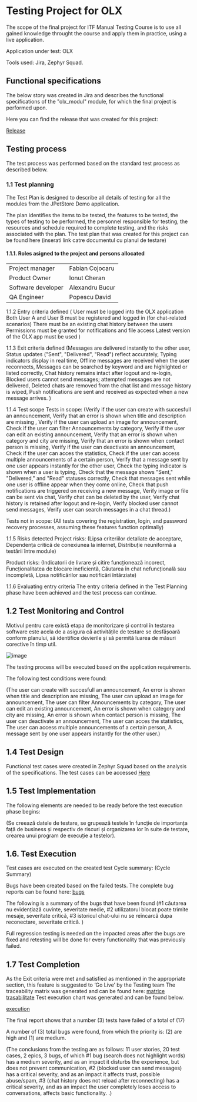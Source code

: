 # Testing Project for **OLX**
The scope of the final project for ITF Manual Testing Course is to use all gained knowledge throught the course and apply them in practice, using a live application.

Application under test: OLX

Tools used: Jira, Zephyr Squad.

## Functional specifications
The below story was created in Jira and describes the functional specifications of the "olx_modul" module, for which the final project is performed upon.

Here you can find the release that was created for this project:

[Release](https://github.com/davidgpop99/Manual_Testing_Project_For-OLX-.md/blob/main/release.png)

## Testing process
The test process was performed based on the standard test process as described below.

### 1.1 Test planning
The Test Plan is designed to describe all details of testing for all the modules from the JPetStore Demo application.

The plan identifies the items to be tested, the features to be tested, the types of testing to be performed, the personnel responsible for testing, the resources and schedule required to complete testing, and the risks associated with the plan. The test plan that was created for this project can be found here (inserati link catre documentul cu planul de testare)

#### 1.1.1. Roles asigned to the project and persons allocated

<table>
  <tr>
    <td>Project manager</td>
    <td>Fabian Cojocaru</td>
  </tr>
<tr>
  <td>Product Owner</td>
  <td>Ionut Cheran</td>
</tr>
  <tr>
  <td>Software developer</td>
  <td>Alexandru Bucur</td>
</tr>
<tr>
  <td>QA Engineer</td>
  <td>Popescu David</td>
</tr>
</table>

1.1.2 Entry criteria defined
( User must be logged into the OLX application
Both User A and User B must be registered and logged in (for chat-related scenarios)
There must be an existing chat history between the users
Permissions must be granted for notifications and file access
Latest version of the OLX app must be used
)

1.1.3 Exit criteria defined
(Messages are delivered instantly to the other user,
Status updates ("Sent", "Delivered", "Read") reflect accurately,
Typing indicators display in real time,
Offline messages are received when the user reconnects,
Messages can be searched by keyword and are highlighted or listed correctly,
Chat history remains intact after logout and re-login,
Blocked users cannot send messages; attempted messages are not delivered,
Deleted chats are removed from the chat list and message history is wiped,
Push notifications are sent and received as expected when a new message arrives.
)

1.1.4 Test scope
Tests in scope:
(Verify if the user can create with succesfull an announcement, Verify that an error is shown when title and description are missing
, Verify if the user can upload an image for announcement, Check if the user can filter Announcements by category, Verify if the user can edit an existing announcement, Verify that an error is shown when category and city are missing, Verify that an error is shown when contact person is missing, Verify if the user can deactivate an announcement, Check if the user can acces the statistics, Check if the user can access multiple announcements of a certain person, Verify that a message sent by one user appears instantly for the other user, Check the typing indicator is shown when a user is typing, Check that the message shows "Sent," "Delivered," and "Read" statuses correctly, Check that messages sent while one user is offline appear when they come online, Check that push notifications are triggered on receiving a new message, Verify image or file can be sent via chat, Verify chat can be deleted by the user, Verify chat history is retained after logout and re-login, Verify blocked user cannot send messages, Verify user can search messages in a chat thread.)

Tests not in scope:
(All tests covering the registration, login, and password recovery processes, assuming these features function optimally)

1.1.5 Risks detected
Project risks:
(Lipsa criteriilor detaliate de acceptare, Dependența critică de conexiunea la internet, Distribuție neuniformă a testării între module)

Product risks:
(Indicatorii de livrare și citire funcționează incorect, Funcționalitatea de blocare ineficientă, Căutarea în chat nefuncțională sau incompletă, Lipsa notificărilor sau notificări întârziate)

1.1.6 Evaluating entry criteria
The entry criteria defined in the Test Planning phase have been achieved and the test process can continue.

## 1.2 Test Monitoring and Control
Motivul pentru care există etapa de monitorizare și control în testarea software este acela de a asigura că activitățile de testare se desfășoară conform planului, să identifice devierile și să permită luarea de măsuri corective în timp util. 

![image](https://github.com/user-attachments/assets/8f8107c7-4e29-41ef-b871-a89083436914)



The testing process will be executed based on the application requirements. 

The following test conditions were found:

(The user can create with succesfull an announcement,
An error is shown when title and description are missing,
The user can upload an image for announcement,
The user can filter Announcements by category,
The user can edit an existing announcement,
An error is shown when category and city are missing,
An error is shown when contact person is missing,
The user can deactivate an announcement,
The user can acces the statistics,
The user can access multiple announcements of a certain person,
A message sent by one user appears instantly for the other user.)

## 1.4 Test Design
Functional test cases were created in Zephyr Squad based on the analysis of the specifications. The test cases can be accessed [Here](https://github.com/davidgpop99/Manual_Testing_Project_For-OLX-.md/blob/main/ZFJ-Cycles-07-09-2025.csv)
## 1.5 Test Implementation
The following elements are needed to be ready before the test execution phase begins:

(Se creează datele de testare, se grupează testele în funcție de importanța față de business și respectiv de riscuri și organizarea lor în suite de testare, crearea unui program de execuție a testelor).

## 1.6. Test Execution
Test cases are executed on the created test Cycle summary: (Cycle Summary)

Bugs have been created based on the failed tests. The complete bug reports can be found here: [bugs](https://github.com/davidgpop99/Manual_Testing_Project_For-OLX-.md/blob/main/Bugs.docx)

The following is a summary of the bugs that have been found (#1 căutarea nu evidențiază cuvinte, severitate medie, #2 utilizatorul blocat poate trimite mesaje, severitate critică, #3 istoricul chat-ului nu se reîncarcă dupa reconectare, severitate critică. )

Full regression testing is needed on the impacted areas after the bugs are fixed and retesting will be done for every functionality that was previously failed.

## 1.7 Test Completion
As the Exit criteria were met and satisfied as mentioned in the appropriate section, this feature is suggested to ‘Go Live’ by the Testing team
The traceability matrix was generated and can be found here: [matrice trasabilitate](https://github.com/davidgpop99/Manual_Testing_Project_For-OLX-.md/blob/main/matricea%20de%20trasabilitate.png)
Test execution chart was generated and can be found below.

[execution](https://github.com/davidgpop99/Manual_Testing_Project_For-OLX-.md/blob/main/cycle%20summary.png)

The final report shows that a number (3) tests have failed of a total of (17)

A number of (3) total bugs were found, from which the priority is: (2) are high and (1) are medium.

(The conclusions from the testing are as follows: 11 user stories, 20 test cases, 2 epics, 3 bugs, of which #1 bug (search does not highlight words) has a medium severity, and as an impact it disturbs the experience, but does not prevent communication, #2 (blocked user can send messages) has a critical severity, and as an impact it affects trust, possible abuse/spam, #3 (chat history does not reload after reconnecting) has a critical severity, and as an impact the user completely loses access to conversations, affects basic functionality. .)

